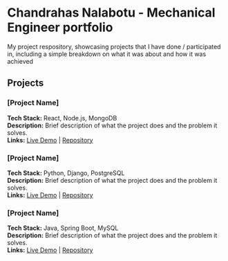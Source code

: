 # Chandrahas Nalabotu - Mechanical Engineer portfolio

My project respository, showcasing projects that I have done / participated in, including a simple breakdown on what it was about and how it was achieved

## Projects

### [Project Name]
**Tech Stack:** React, Node.js, MongoDB  
**Description:** Brief description of what the project does and the problem it solves.  
**Links:** [Live Demo](link) | [Repository](link)

### [Project Name]
**Tech Stack:** Python, Django, PostgreSQL  
**Description:** Brief description of what the project does and the problem it solves.  
**Links:** [Live Demo](link) | [Repository](link)

### [Project Name]
**Tech Stack:** Java, Spring Boot, MySQL  
**Description:** Brief description of what the project does and the problem it solves.  
**Links:** [Live Demo](link) | [Repository](link)

